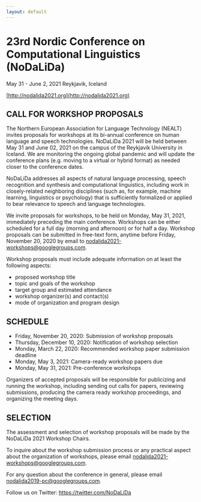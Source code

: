 ```yaml
---
layout: default
---
```


# 23rd Nordic Conference on Computational Linguistics (NoDaLiDa)

May 31 - June 2, 2021
Reykjavik, Iceland

[http://nodalida2021.org](http://nodalida2021.org)

## CALL FOR WORKSHOP PROPOSALS

The Northern European Association for Language Technology (NEALT) invites proposals for workshops at its bi-annual conference on human language and speech technologies. NoDaLiDa 2021 will be held between May 31 and June 02, 2021 on the campus of the Reykjavik University in Iceland. We are monitoring the ongoing global pandemic and will update the conference plans (e.g. moving to a virtual or hybrid format) as needed closer to the conference dates.

NoDaLiDa addresses all aspects of natural language processing, speech recognition and synthesis and computational linguistics, including work in closely-related neighboring disciplines (such as, for example, machine learning, linguistics or psychology) that is sufficiently formalized or applied to bear relevance to speech and language technologies.

We invite proposals for workshops, to be held on Monday, May 31, 2021, immediately preceding the main conference. Workshops can be either scheduled for a full day (morning and afternoon) or for half a day. Workshop proposals can be submitted in free-text form, anytime before Friday, November 20, 2020 by email to nodalida2021-workshops@googlegroups.com.

Workshop proposals must include adequate information on at least the following aspects:

* proposed workshop title
* topic and goals of the workshop
* target group and estimated attendance
* workshop organizer(s) and contact(s)
* mode of organization and program design

## SCHEDULE

* Friday, November 20, 2020: Submission of workshop proposals
* Thursday, December 10, 2020: Notification of workshop selection
* Monday, March 22, 2020: Recommended workshop paper submission deadline
* Monday, May 3, 2021: Camera-ready workshop papers due
* Monday, May 31, 2021: Pre-conference workshops

Organizers of accepted proposals will be responsible for publicizing and running the workshop, including sending out calls for papers, reviewing submissions, producing the camera ready workshop proceedings, and organizing the meeting days.

## SELECTION

The assessment and selection of workshop proposals will be made by the NoDaLiDa 2021 Workshop Chairs.

To inquire about the workshop submission process or any practical aspect about the organization of workshops, please email nodalida2021-workshops@googlegroups.com.

For any question about the conference in general, please email nodalida2019-pc@googlegroups.com.

Follow us on Twitter: https://twitter.com/NoDaLiDa
